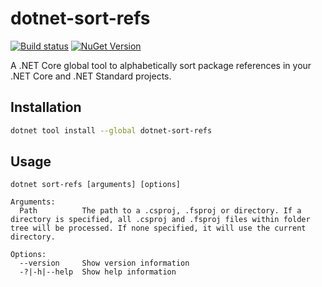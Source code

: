 # dotnet-sort-refs
[![Build status](https://ci.appveyor.com/api/projects/status/xse0bia9olr5shxr?svg=true)](https://ci.appveyor.com/project/BabuAnnamalai/dotnet-sort-refs) [![NuGet Version](https://badgen.net/nuget/v/dotnet-sort-refs)](https://www.nuget.org/packages/dotnet-sort-refs/)

A .NET Core global tool to alphabetically sort package references in your .NET Core and .NET Standard projects.

## Installation
```bash
dotnet tool install --global dotnet-sort-refs
```

## Usage
```text
dotnet sort-refs [arguments] [options]

Arguments:
  Path          The path to a .csproj, .fsproj or directory. If a directory is specified, all .csproj and .fsproj files within folder tree will be processed. If none specified, it will use the current directory.

Options:
  --version     Show version information
  -?|-h|--help  Show help information
```
